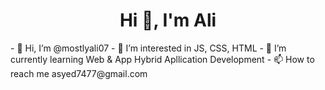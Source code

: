 <h1 align="center" >Hi 👋, I'm Ali</h1>
- 👋 Hi, I’m @mostlyali07
- 👀 I’m interested in JS, CSS, HTML
- 🌱 I’m currently learning Web & App Hybrid Apllication Development
<!-- - 💞️ I’m looking to collaborate on ... -->
- 📫 How to reach me asyed7477@gmail.com

<!---
mostlyali07/mostlyali07 is a ✨ special ✨ repository because its `README.md` (this file) appears on your GitHub profile.
You can click the Preview link to take a look at your changes.
--->
